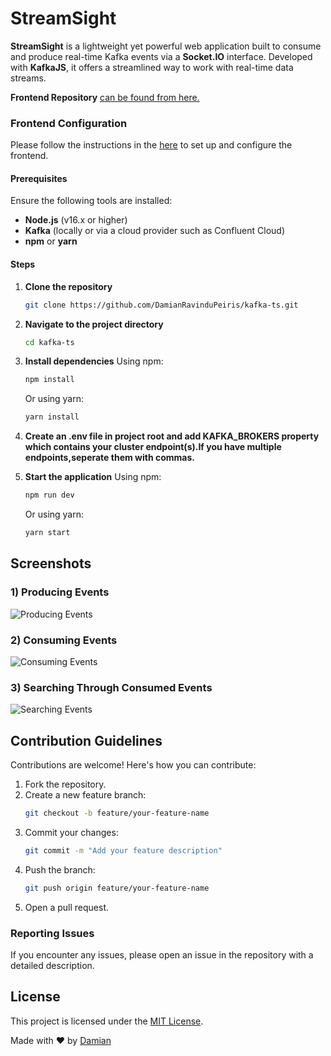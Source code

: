 # StreamSight

**StreamSight** is a lightweight yet powerful web application built to consume and produce real-time Kafka events via a **Socket.IO** interface. Developed with **KafkaJS**, it offers a streamlined way to work with real-time data streams.


**Frontend Repository** [can be found from here.](https://github.com/DamianRavinduPeiris/StreamSight)

### Frontend Configuration

Please follow the instructions in the [here](https://github.com/DamianRavinduPeiris/StreamSight) to set up and configure the frontend.

#### Prerequisites

Ensure the following tools are installed:

- **Node.js** (v16.x or higher)
- **Kafka** (locally or via a cloud provider such as Confluent Cloud)
- **npm** or **yarn**

#### Steps

1. **Clone the repository**
   ```bash
   git clone https://github.com/DamianRavinduPeiris/kafka-ts.git

2. **Navigate to the project directory**
   ```bash
   cd kafka-ts

3. **Install dependencies**
   Using npm:
   ```bash
   npm install
   ```
   Or using yarn:
   ```bash
   yarn install

4. **Create an .env file in project root and add KAFKA_BROKERS property which contains your cluster endpoint(s).If you have multiple endpoints,seperate them with commas.**


5. **Start the application**
   Using npm:
   ```bash
   npm run dev
   ```
   Or using yarn:
   ```bash
   yarn start
## Screenshots

### 1) Producing Events  
![Producing Events](https://github.com/user-attachments/assets/55e08de7-c6c4-4f96-b9f6-b4e0d8d91fec)  


### 2) Consuming Events  
![Consuming Events](https://github.com/user-attachments/assets/b850e4e3-1477-4eba-b7e4-584ff20b2821)  


### 3) Searching Through Consumed Events  
![Searching Events](https://github.com/user-attachments/assets/3c43a1df-3929-434a-bcbd-f465ad35905d)  


## Contribution Guidelines

Contributions are welcome! Here's how you can contribute:

1. Fork the repository.
2. Create a new feature branch:
   ```bash
   git checkout -b feature/your-feature-name
   
3. Commit your changes:
   ```bash
   git commit -m "Add your feature description"
   
4. Push the branch:
   ```bash
   git push origin feature/your-feature-name
   
5. Open a pull request.

### Reporting Issues

If you encounter any issues, please open an issue in the repository with a detailed description.


## License

This project is licensed under the [MIT License](LICENSE).

Made with ❤️ by [Damian](#)
